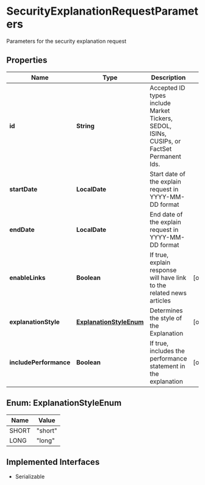 

# SecurityExplanationRequestParameters

Parameters for the security explanation request

## Properties

Name | Type | Description | Notes
------------ | ------------- | ------------- | -------------
**id** | **String** | Accepted ID types include Market Tickers, SEDOL, ISINs, CUSIPs, or FactSet Permanent Ids. | 
**startDate** | **LocalDate** | Start date of the explain request in YYYY-MM-DD format | 
**endDate** | **LocalDate** | End date of the explain request in YYYY-MM-DD format | 
**enableLinks** | **Boolean** | If true, explain response will have link to the related news articles |  [optional]
**explanationStyle** | [**ExplanationStyleEnum**](#ExplanationStyleEnum) | Determines the style of the Explanation |  [optional]
**includePerformance** | **Boolean** | If true, includes the performance statement in the explanation |  [optional]



## Enum: ExplanationStyleEnum

Name | Value
---- | -----
SHORT | &quot;short&quot;
LONG | &quot;long&quot;


## Implemented Interfaces

* Serializable



